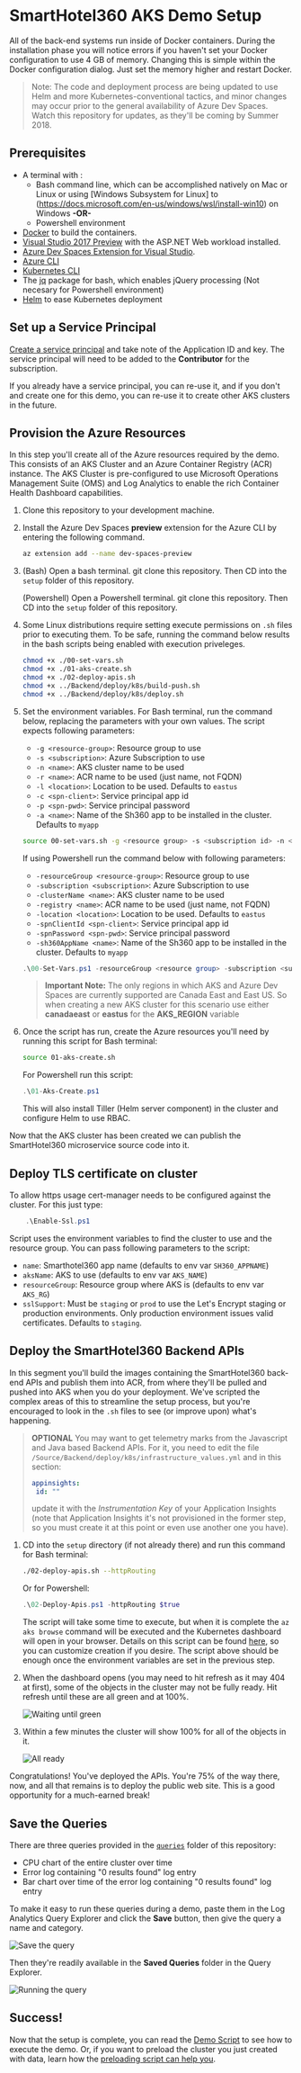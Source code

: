 # SmartHotel360 AKS Demo Setup

All of the back-end systems run inside of Docker containers. During the installation phase you will notice errors if you haven't set your Docker configuration to use 4 GB of memory. Changing this is simple within the Docker configuration dialog. Just set the memory higher and restart Docker.

> Note: The code and deployment process are being updated to use Helm and more Kubernetes-conventional tactics, and minor changes may occur prior to the general availability of Azure Dev Spaces. Watch this repository for updates, as they'll be coming by Summer 2018. 

## Prerequisites 

* A terminal with :
    * Bash command line, which can be accomplished natively on Mac or Linux or using [Windows Subsystem for Linux] to (https://docs.microsoft.com/en-us/windows/wsl/install-win10) on Windows **-OR-**
    * Powershell environment
* [Docker](http://www.docker.com) to build the containers. 
* [Visual Studio 2017 Preview](https://www.visualstudio.com/vs/preview/) with the ASP.NET Web workload installed. 
* [Azure Dev Spaces Extension for Visual Studio](https://docs.microsoft.com/en-us/azure/dev-spaces/get-started-netcore-visualstudio#get-the-visual-studio-tools). 
* [Azure CLI](https://docs.microsoft.com/en-us/cli/azure/install-azure-cli?view=azure-cli-latest)
* [Kubernetes CLI](https://kubernetes.io/docs/tasks/tools/install-kubectl/)
* The [jq](https://stedolan.github.io/jq/) package for bash, which enables jQuery processing (Not necesary for Powershell environment) 
* [Helm](https://helm.sh/) to ease Kubernetes deployment

## Set up a Service Principal 

[Create a service principal](https://docs.microsoft.com/en-us/azure/azure-resource-manager/resource-group-create-service-principal-portal?view=azure-cli-latest) and take note of the Application ID and key. The service principal will need to be added to the **Contributor** for the subscription.

If you already have a service principal, you can re-use it, and if you don't and create one for this demo, you can re-use it to create other AKS clusters in the future. 

## Provision the Azure Resources

In this step you'll create all of the Azure resources required by the demo. This consists of an AKS Cluster and an Azure Container Registry (ACR) instance. The AKS Cluster is pre-configured to use Microsoft Operations Management Suite (OMS) and Log Analytics to enable the rich Container Health Dashboard capabilities. 

1. Clone this repository to your development machine. 
1. Install the Azure Dev Spaces **preview** extension for the Azure CLI by entering the following command. 

    ```bash
    az extension add --name dev-spaces-preview
    ```

1. (Bash) Open a bash terminal. git clone this repository. Then CD into the `setup` folder of this repository.

    (Powershell) Open a Powershell terminal. git clone this repository. Then CD into the `setup` folder of this repository.
1. Some Linux distributions require setting execute permissions on `.sh` files prior to executing them. To be safe, running the command below results in the bash scripts being enabled with execution priveleges. 

    ```bash
    chmod +x ./00-set-vars.sh
    chmod +x ./01-aks-create.sh
    chmod +x ./02-deploy-apis.sh
    chmod +x ../Backend/deploy/k8s/build-push.sh
    chmod +x ../Backend/deploy/k8s/deploy.sh
    ```

1. Set the environment variables. For Bash terminal, run the command below, replacing the parameters with your own values. The script expects following parameters:

    * `-g <resource-group>`: Resource group to use
    * `-s <subscription>`: Azure Subscription to use
    * `-n <name>`: AKS cluster name to be used
    * `-r <name>`: ACR name to be used (just name, not FQDN)
    * `-l <location>`: Location to be used. Defaults to `eastus`
    * `-c <spn-client>`: Service principal app id
    * `-p <spn-pwd>`: Service principal password
    * `-a <name>`: Name of the Sh360 app to be installed in the cluster. Defaults to  `myapp`

    ```bash
    source 00-set-vars.sh -g <resource group> -s <subscription id> -n <cluster name> -r <ACR name> -l eastus -c <service principal app id> -p <service principal password>
    ```

    If using Powershell run the command below with following parameters:

    * `-resourceGroup <resource-group>`: Resource group to use
    * `-subscription <subscription>`: Azure Subscription to use
    * `-clusterName <name>`: AKS cluster name to be used
    * `-registry <name>`: ACR name to be used (just name, not FQDN)
    * `-location <location>`: Location to be used. Defaults to `eastus`
    * `-spnClientId <spn-client>`: Service principal app id
    * `-spnPassword <spn-pwd>`: Service principal password
    * `-sh360AppName <name>`: Name of the Sh360 app to be installed in the cluster. Defaults to  `myapp`

    ```powershell
    .\00-Set-Vars.ps1 -resourceGroup <resource group> -subscription <subscription id> -clusterName <cluster name> -registry <ACR name> -location eastus -spnClientId <service principal app id> -spnPassword <service principal password>
    ```

    > **Important Note:** The only regions in which AKS and Azure Dev Spaces are currently supported are Canada East and East US. So when creating a new AKS cluster for this scenario use either **canadaeast** or **eastus** for the **AKS_REGION** variable


1. Once the script has run, create the Azure resources you'll need by running this script for Bash terminal:

    ```bash
    source 01-aks-create.sh
    ```

    For Powershell run this script:

    ```powershell
    .\01-Aks-Create.ps1
    ```

    This will also install Tiller (Helm server component) in the cluster and configure Helm to use RBAC.

Now that the AKS cluster has been created we can publish the SmartHotel360 microservice source code into it. 

## Deploy TLS certificate on cluster

To allow https usage cert-manager needs to be configured against the cluster. For this just type:

```powershell
    .\Enable-Ssl.ps1
```

Script uses the environment variables to find the cluster to use and the resource group. You can pass following parameters to the script:

* `name`: Smarthotel360 app name (defaults to env var `SH360_APPNAME`)
* `aksName`: AKS to use (defaults to env var `AKS_NAME`)
* `resourceGroup`: Resource group where AKS is (defaults to env var `AKS_RG`)
* `sslSupport`: Must be `staging` or `prod` to use the Let's Encrypt staging or production environments. Only production environment issues valid certificates. Defaults to `staging`.

## Deploy the SmartHotel360 Backend APIs

In this segment you'll build the images containing the SmartHotel360 back-end APIs and publish them into ACR, from where they'll be pulled and pushed into AKS when you do your deployment. We've scripted the complex areas of this to streamline the setup process, but you're encouraged to look in the `.sh` files to see (or improve upon) what's happening. 

>**OPTIONAL**
You may want to get telemetry marks from the Javascript and Java based Backend APIs. For it, you need to edit the file `/Source/Backend/deploy/k8s/infrastructure_values.yml` and in this section:
>```yaml
>appinsights:
>  id: "" 
>```
>update it with the _Instrumentation Key_ of your Application Insights (note that Application Insights it's not provisioned in the former step, so you must create it at this point or even use another one you have).

1. CD into the `setup` directory (if not already there) and run this command for Bash terminal:

    ```bash
    ./02-deploy-apis.sh --httpRouting
    ```

    Or for Powershell:

    ```powershell
    .\02-Deploy-Apis.ps1 -httpRouting $true
    ```

    The script will take some time to execute, but when it is complete the `az aks browse` command will be executed and the Kubernetes dashboard will open in your browser.  Details on this script can be found [here](docs/deploy/02-deploy-apis.md), so you can customize creation if you desire. The script above should be enough once the environment variables are set in the previous step. 

1. When the dashboard opens (you may need to hit refresh as it may 404 at first), some of the objects in the cluster may not be fully ready. Hit refresh until these are all green and at 100%. 

    ![Waiting until green](./media/still-yellow.png)

1. Within a few minutes the cluster will show 100% for all of the objects in it. 

    ![All ready](./media/all-green.png)

Congratulations! You've deployed the APIs. You're 75% of the way there, now, and all that remains is to deploy the public web site. This is a good opportunity for a much-earned break!


## Save the Queries

There are three queries provided in the [`queries`](./Source/queries) folder of this repository:

* CPU chart of the entire cluster over time
* Error log containing "0 results found" log entry
* Bar chart over time of the error log containing "0 results found" log entry

To make it easy to run these queries during a demo, paste them in the Log Analytics Query Explorer and click the **Save** button, then give the query a name and category. 

![Save the query](./media/save-queries.png)

Then they're readily available in the **Saved Queries** folder in the Query Explorer. 

![Running the query](./media/saved-queries-running.png)

## Success!

Now that the setup is complete, you can read the [Demo Script](./docs/02-script.md) to see how to execute the demo. Or, if you want to preload the cluster you just created with data, learn how the [preloading script can help you](./docs/03-preload.md). 
